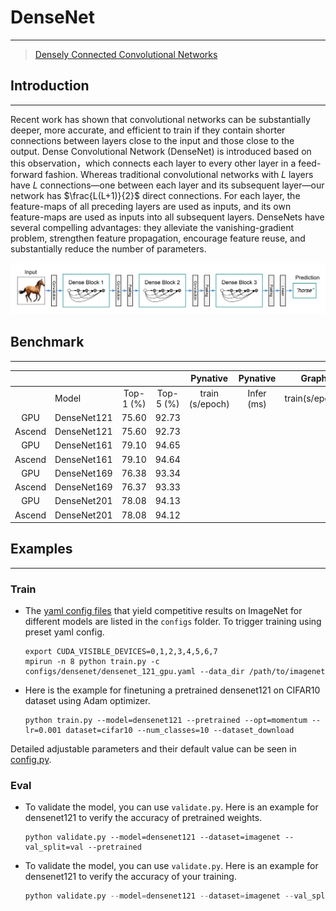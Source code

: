# DenseNet
***
> [Densely Connected Convolutional Networks](https://arxiv.org/pdf/1608.06993.pdf)

## Introduction
***
Recent work has shown that convolutional networks can be substantially deeper, more accurate, and efficient to train if they contain shorter connections between layers close to the input and those close to the output. Dense Convolutional Network (DenseNet) is introduced based on this observation，which connects each layer to every other layer in a feed-forward fashion. Whereas traditional convolutional networks with $L$ layers have $L$ connections—one between each layer and its subsequent layer—our network has $\frac{L(L+1)}{2}$ direct connections. For each layer, the feature-maps of all preceding layers are used as inputs, and its own feature-maps are used as inputs into all subsequent layers. DenseNets have several compelling advantages: they alleviate the vanishing-gradient problem, strengthen feature propagation, encourage feature reuse, and substantially reduce the number of parameters. 

![](densenet.png)



## Benchmark
***

|        |              |           |           |    Pynative     |  Pynative  |     Graph      |   Graph    |           |            |
| :----: | ------------ | :-------: | :-------: | :-------------: | :--------: | :------------: | :--------: | :-------: | :--------: |
|        | Model        | Top-1 (%) | Top-5 (%) | train (s/epoch) | Infer (ms) | train(s/epoch) | Infer (ms) | Download  |   Config   |
| GPU | DenseNet121 | 75.60 | 92.73 |  |  |  |  | [model]() | [config]() |
| Ascend | DenseNet121 | 75.60 | 92.73 |  |  |  |  |  |  |
|  GPU   | DenseNet161 | 79.10 | 94.65 |                 |            |                |            | [model]() | [config]() |
| Ascend | DenseNet161  | 79.10 | 94.64 |                 |            |                |            |           |            |
| GPU | DenseNet169 | 76.38 | 93.34 | | | | | [model]() | [config]() |
| Ascend | DenseNet169 | 76.37 | 93.33 | | | | | | |
| GPU | DenseNet201 | 78.08 | 94.13 | | | | | [model]() | [config]() |
| Ascend | DenseNet201 | 78.08 | 94.12 | | | | | | |



## Examples

***

### Train

- The [yaml config files](../../configs) that yield competitive results on ImageNet for different models are listed in the `configs` folder. To trigger training using preset yaml config. 

  ```shell
  export CUDA_VISIBLE_DEVICES=0,1,2,3,4,5,6,7
  mpirun -n 8 python train.py -c configs/densenet/densenet_121_gpu.yaml --data_dir /path/to/imagenet
  ```


- Here is the example for finetuning a pretrained densenet121 on CIFAR10 dataset using Adam optimizer.

  ```shell
  python train.py --model=densenet121 --pretrained --opt=momentum --lr=0.001 dataset=cifar10 --num_classes=10 --dataset_download
  ```

Detailed adjustable parameters and their default value can be seen in [config.py](../../config.py).

### Eval

- To validate the model, you can use `validate.py`. Here is an example for densenet121 to verify the accuracy of pretrained weights.

  ```shell
  python validate.py --model=densenet121 --dataset=imagenet --val_split=val --pretrained
  ```

- To validate the model, you can use `validate.py`. Here is an example for densenet121 to verify the accuracy of your training.

  ```python
  python validate.py --model=densenet121 --dataset=imagenet --val_split=val --ckpt_path='./ckpt/densenet121-best.ckpt'
  ```

